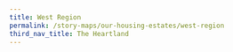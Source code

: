 ```yaml
---
title: West Region
permalink: /story-maps/our-housing-estates/west-region
third_nav_title: The Heartland
---
```


